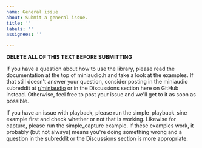 ```yaml
---
name: General issue
about: Submit a general issue.
title: ''
labels: ''
assignees: ''

---
```


**DELETE ALL OF THIS TEXT BEFORE SUBMITTING**

If you have a question about how to use the library, please read the documentation at the top of miniaudio.h and take a look at the examples. If that still doesn't answer your question, consider posting in the miniaudio subreddit at [r/miniaudio](https://www.reddit.com/r/miniaudio) or in the Discussions section here on GitHub instead. Otherwise, feel free to post your issue and we'll get to it as soon as possible.

If you have an issue with playback, please run the simple_playback_sine example first and check whether or not that is working. Likewise for capture, please run the simple_capture example. If these examples work, it probably (but not always) means you're doing something wrong and a question in the subreddit or the Discussions section is more appropriate.

